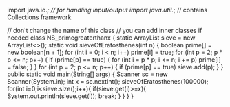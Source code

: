 import java.io.*; // for handling input/output
import java.util.*; // contains Collections framework

// don't change the name of this class
// you can add inner classes if needed
class NS_primegreaterthanx {
    static ArrayList<Integer> sieve = new ArrayList<>();
    static void sieveOfEratosthenes(int n) {
        boolean prime[] = new boolean[n + 1];
        for (int i = 0; i < n; i++)
            prime[i] = true;
        for (int p = 2; p * p <= n; p++) {
            if (prime[p] == true) {
                for (int i = p * p; i <= n; i += p)
                    prime[i] = false;
            }
        }
        for (int p = 2; p <= n; p++) {
            if (prime[p] == true)
                sieve.add(p);
        }
    }
    public static void main(String[] args) {
        Scanner sc = new Scanner(System.in);
        int x = sc.nextInt();
        sieveOfEratosthenes(100000);
        for(int i=0;i<sieve.size();i++){
            if(sieve.get(i)>=x){
                System.out.println(sieve.get(i));
                break;
            }
        }
    }
}
